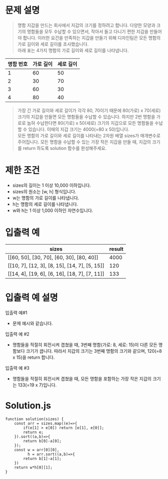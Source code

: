 # 문제 설명

> 명함 지갑을 만드는 회사에서 지갑의 크기를 정하려고 합니다. 다양한 모양과 크기의 명함들을 모두 수납할 수 있으면서, 작아서 들고 다니기 편한 지갑을 만들어야 합니다. 이러한 요건을 만족하는 지갑을 만들기 위해 디자인팀은 모든 명함의 가로 길이와 세로 길이를 조사했습니다.  
> 아래 표는 4가지 명함의 가로 길이와 세로 길이를 나타냅니다.

| 명함 번호 | 가로 길이 | 세로 길이 |
| --------- | --------- | --------- |
| 1         | 60        | 50        |
| 2         | 30        | 70        |
| 3         | 60        | 30        |
| 4         | 80        | 40        |

> 가장 긴 가로 길이와 세로 길이가 각각 80, 70이기 때문에 80(가로) x 70(세로) 크기의 지갑을 만들면 모든 명함들을 수납할 수 있습니다. 하지만 2번 명함을 가로로 눕혀 수납한다면 80(가로) x 50(세로) 크기의 지갑으로 모든 명함들을 수납할 수 있습니다. 이때의 지갑 크기는 4000(=80 x 50)입니다.  
> 모든 명함의 가로 길이와 세로 길이를 나타내는 2차원 배열 sizes가 매개변수로 주어집니다. 모든 명함을 수납할 수 있는 가장 작은 지갑을 만들 때, 지갑의 크기를 return 하도록 solution 함수를 완성해주세요.

# 제한 조건

- sizes의 길이는 1 이상 10,000 이하입니다.
- sizes의 원소는 \[w, h\] 형식입니다.
- w는 명함의 가로 길이를 나타냅니다.
- h는 명함의 세로 길이를 나타냅니다.
- w와 h는 1 이상 1,000 이하인 자연수입니다.

# 입출력 예

| sizes                                                     | result |
| --------------------------------------------------------- | ------ |
| \[\[60, 50\], \[30, 70\], \[60, 30\], \[80, 40\]\]        | 4000   |
| \[\[10, 7\], \[12, 3\], \[8, 15\], \[14, 7\], \[5, 15\]\] | 120    |
| \[\[14, 4\], \[19, 6\], \[6, 16\], \[18, 7\], \[7, 11\]\] | 133    |

# 입출력 예 설명

입출력 예#1

- 문제 예시와 같습니다.

입출력 예 #2

- 명함들을 적절히 회전시켜 겹쳤을 때, 3번째 명함(가로: 8, 세로: 15)이 다른 모든 명함보다 크기가 큽니다. 따라서 지갑의 크기는 3번째 명함의 크기와 같으며, 120(=8 x 15)을 return 합니다.

입출력 예 #3

- 명함들을 적절히 회전시켜 겹쳤을 때, 모든 명함을 포함하는 가장 작은 지갑의 크기는 133(=19 x 7)입니다.

# Solution.js

```
function solution(sizes) {
    const arr = sizes.map((e)=>{
        if(e[1] > e[0]) return [e[1], e[0]];
        return e;
    }).sort((a,b)=>{
        return b[0]-a[0];
    });
    const w = arr[0][0],
          h = arr.sort((a,b)=>{
        return b[1]-a[1];
    })
    return w*h[0][1];
}
```
